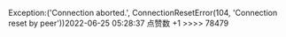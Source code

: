 Exception:('Connection aborted.', ConnectionResetError(104, 'Connection reset by peer'))2022-06-25  05:28:37   点赞数 +1 >>>> 78479

